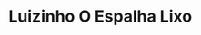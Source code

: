 # Luizinho O Espalha Lixo

![<Luizinho O Espalha Lixo>]([https://mir-s3-cdn-cf.behance.net/project_modules/disp/ed1ba136991775.573121d79c3f1.jpg](https://gartic.com.br/imgs/mural/uk/ukasapacaherb/luis-espalha-lixo.png)https://gartic.com.br/imgs/mural/uk/ukasapacaherb/luis-espalha-lixo.png)
